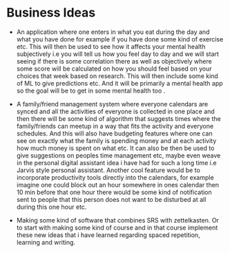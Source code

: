 # Business Ideas

- An application where one enters in what you eat during the day and what you have done for example if you have done some kind of exercise etc. This will then be used to see how it affects your mental health subjectively i.e you will tell us how you feel day to day and we will start seeing if there is some correlation there as well as objectively where some score will be calculated on how you should feel based on your choices that week based on research. This will then include some kind of ML to give predictions etc. And it will be primarily a mental health app so the goal will be to get in some mental health too . 

- A family/friend management system where everyone calendars are synced and all the activities of everyone is collected in one place and then there will be some kind of algorithm that suggests times where the family/friends can meetup in a way that fits the activity and everyone schedules. And this will also have budgeting features where one can see on exactly what the family is spending money and at each activity how much money is spent on what etc. It can also be then be used to give suggestions on peoples time management etc, maybe even weave in the personal digital assistant idea i have had for such a long time i.e Jarvis style personal assistant. Another cool feature would be to incorporate productivity tools directly into the calendars, for example imagine one could block out an hour somewhere in ones calendar then 10 min before that one hour there would be some kind of notification sent to people that this person does not want to be disturbed at all during this one hour etc. 

- Making some kind of software that combines SRS with zettelkasten. Or to start with making some kind of course and in that course implement these new ideas that i have learned regarding spaced repetition, learning and writing.